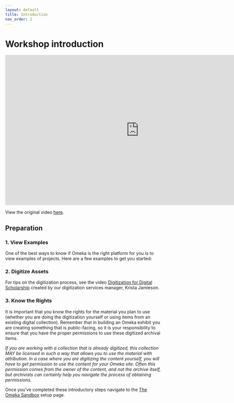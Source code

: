 ```yaml
---
layout: default
title: Introduction
nav_order: 2
---
```


<!-- Edit the content below for the workshop in question. Once you're ready to publish, remove the comment characters e.g. "<!--" at the start and end -->



# Workshop introduction 

<iframe height="480" width="853" allowfullscreen frameborder=0 src="https://echo360.ca/media/a4e1355c-d930-4c6c-a97d-32fd3b133d4c/public?autoplay=true&automute=true"></iframe>

View the original video [here](https://echo360.ca/media/a4e1355c-d930-4c6c-a97d-32fd3b133d4c/public).
  
## Preparation

### 1. View Examples
One of the best ways to know if Omeka is the right platform for you is to view examples of projects. Here are a few examples to get you started:

### 2. Digitize Assets
For tips on the digitization process, see the video [Digitization for Digital Scholarship](https://echo360.ca/media/64eab494-dc95-4b06-8189-4162f5794cb7/public) created by our digitization services manager, Krista Jamieson.

### 3. Know the Rights
It is important that you know the rights for the material you plan to use (whether you are doing the digitization yourself or using items from an existing digital collection). Remember that in building an Omeka exhibit you are creating something that is public-facing, so it is your responsibility to ensure that you have the proper permissions to use these digitized archival items.

*If you are working with a collection that is already digitized, this collection MAY be licensed in such a way that allows you to use the material with attribution. In a case where you are digitizing the content yourself, you will have to get permission to use the content for your Omeka site. Often this permission comes from the owner of the content, and not the archive itself, but archivists can certainly help you navigate the process of obtaining permissions.*

Once you've completed these introductory steps navigate to the [The Omeka Sandbox](omekasandbox) setup page.
